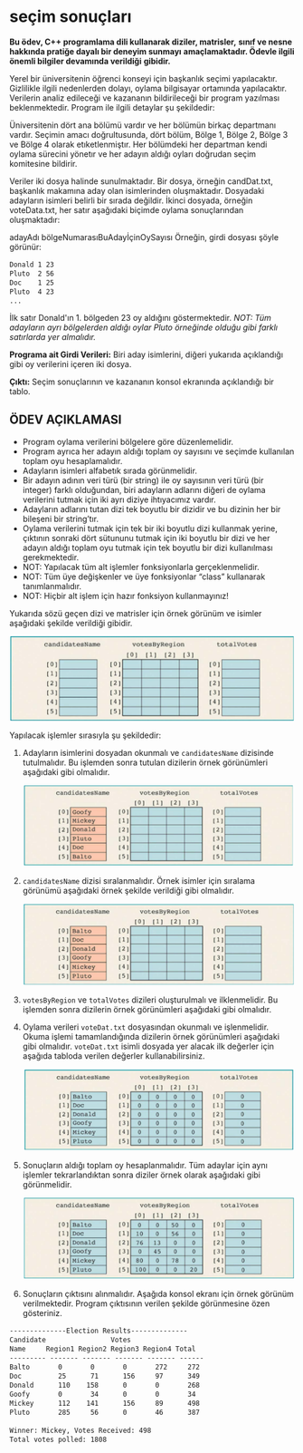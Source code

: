 # seçim sonuçları

**Bu ödev, C++ programlama dili kullanarak diziler, matrisler,**
**sınıf ve nesne hakkında pratiğe dayalı bir deneyim sunmayı**
**amaçlamaktadır. Ödevle ilgili önemli bilgiler devamında verildiği**
**gibidir.**

Yerel bir üniversitenin öğrenci konseyi için başkanlık seçimi
yapılacaktır. Gizlilikle ilgili nedenlerden dolayı, oylama bilgisayar
ortamında yapılacaktır. Verilerin analiz edileceği ve
kazananın bildirileceği bir program yazılması beklenmektedir.
Program ile ilgili detaylar şu şekildedir:

Üniversitenin dört ana bölümü vardır ve her bölümün birkaç
departmanı vardır. Seçimin amacı doğrultusunda, dört bölüm, Bölge 1,
Bölge 2, Bölge 3 ve Bölge 4 olarak etıketlenmiştır. Her
bölümdeki her departman kendi oylama sürecini yönetır ve her adayın
aldığı oyları doğrudan seçim komitesine bildirir.

Veriler iki dosya halinde sunulmaktadır. Bir dosya, örneğin
candDat.txt, başkanlık makamına aday olan isimlerinden oluşmaktadır.
Dosyadaki adayların isimleri belirli bir sırada değildir. İkinci
dosyada, örneğin voteData.txt, her satır aşağıdaki biçimde oylama
sonuçlarından oluşmaktadır:

adayAdı bölgeNumarasıBuAdayİçinOySayısı
Örneğin, girdi dosyası şöyle görünür:

```text
Donald 1 23
Pluto  2 56
Doc    1 25
Pluto  4 23
...
```

İlk satır Donald'ın 1. bölgeden 23 oy aldığını göstermektedir. *NOT:*
*Tüm adayların ayrı bölgelerden aldığı oylar Pluto örneğinde olduğu*
*gibi farklı satırlarda yer almalıdır.*

**Programa ait Girdi Verileri:** Biri aday isimlerini, diğeri
yukarıda açıklandığı gibi oy verilerini içeren iki dosya.

**Çıktı:** Seçim sonuçlarının ve kazananın konsol ekranında açıklandığı bir tablo.

## ÖDEV AÇIKLAMASI

- Program oylama verilerini bölgelere göre düzenlemelidir.
- Program ayrıca her adayın aldığı toplam oy sayısını ve seçimde
  kullanılan toplam oyu hesaplamalıdır.
- Adayların isimleri alfabetık sırada görünmelidir.
- Bir adayın adının veri türü (bir string) ile oy sayısının veri
  türü (bir integer) farklı olduğundan, biri adayların adlarını
  diğeri de oylama verilerini tutmak için iki ayrı diziye ihtıyacımız
  vardır.
- Adayların adlarını tutan dizi tek boyutlu bir dizidir ve bu
  dizinin her bir bileşeni bir string’tır.
- Oylama verilerini tutmak için tek bir iki boyutlu dizi kullanmak
  yerine, çıktının sonraki dört sütununu tutmak için iki boyutlu bir
  dizi ve her adayın aldığı toplam oyu tutmak için tek boyutlu bir
  dizi kullanılması gerekmektedir.
- NOT: Yapılacak tüm alt işlemler fonksiyonlarla gerçeklenmelidir.
- NOT: Tüm üye değişkenler ve üye fonksiyonlar “class” kullanarak
  tanımlanmalıdır.
- NOT: Hiçbir alt işlem için hazır fonksiyon kullanmayınız!

Yukarıda sözü geçen dizi ve matrisler için örnek görünüm ve isimler
aşağıdaki şekilde verildiği gibidir.

![image0](./src/image.png)

Yapılacak işlemler sırasıyla şu şekildedir:

1. Adayların isimlerini dosyadan okunmalı ve `candidatesName`
   dizisinde tutulmalıdır. Bu işlemden sonra tutulan dizilerin örnek
   görünümleri aşağıdaki gibi olmalıdır.

    ![alt text](./src/image1.png)

2. `candidatesName` dizisi sıralanmalıdır. Örnek isimler için
   sıralama görünümü aşağıdaki örnek şekilde verildiği gibi
   olmalıdır.

    ![alt text](./src/image2.png)

3. `votesByRegion` ve `totalVotes` dizileri oluşturulmalı ve
   ilklenmelidir. Bu işlemden sonra dizilerin örnek görünümleri aşağıdaki gibi olmalıdır.

4. Oylama verileri `voteDat.txt` dosyasından okunmalı ve
   işlenmelidir. Okuma işlemi tamamlandığında dizilerin örnek
   görünümleri aşağıdaki gibi olmalıdır. `voteDat.txt` isimli dosyada
   yer alacak ilk değerler için aşağıda tabloda verilen değerler
   kullanabilirsiniz.

    ![al](./src/image3.png)

5. Sonuçların aldığı toplam oy hesaplanmalıdır. Tüm adaylar için
   aynı işlemler tekrarlandıktan sonra diziler örnek olarak
   aşağıdaki gibi görünmelidir.

    ![alt text](./src/image4.png)

6. Sonuçların çıktısını alınmalıdır. Aşağıda konsol ekranı için örnek
   görünüm verilmektedir. Program çıktısının verilen şekilde
   görünmesine özen gösteriniz.

```console
--------------Election Results--------------
Candidate                Votes
Name     Region1 Region2 Region3 Region4 Total
--------- ------- ------- ------- ------- ------
Balto       0       0       0       272     272
Doc         25      71      156     97      349
Donald      110    158      0       0       268
Goofy       0       34      0       0       34
Mickey      112    141      156     89      498
Pluto       285     56      0       46      387

Winner: Mickey, Votes Received: 498
Total votes polled: 1808
```
